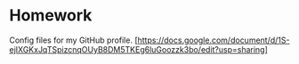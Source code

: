 # Homework
Config files for my GitHub profile.
[https://docs.google.com/document/d/1S-ejIXGKxJqTSpizcnqOUyB8DM5TKEg6luGoozzk3bo/edit?usp=sharing]
